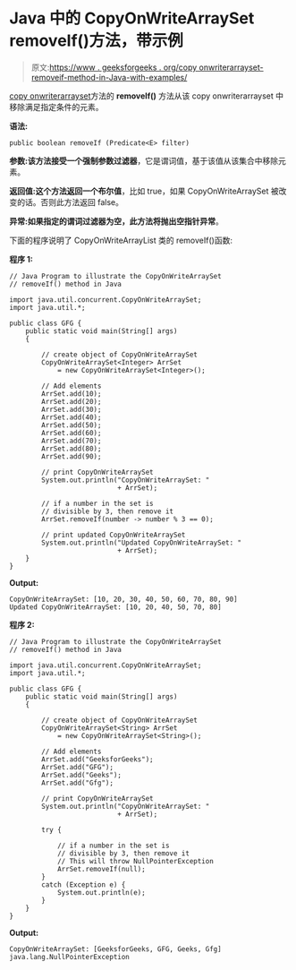 # Java 中的 CopyOnWriteArraySet removeIf()方法，带示例

> 原文:[https://www . geeksforgeeks . org/copy onwriterarrayset-removeif-method-in-Java-with-examples/](https://www.geeksforgeeks.org/copyonwritearrayset-removeif-method-in-java-with-examples/)

[copy onwriterarrayset](https://www.geeksforgeeks.org/copyonwritearrayset-in-java/)方法的 **removeIf()** 方法从该 copy onwriterarrayset 中移除满足指定条件的元素。

**语法:**

```
public boolean removeIf (Predicate<E> filter)
```

**参数:**该方法接受一个强制参数**过滤器**，它是谓词值，基于该值从该集合中移除元素。

**返回值:**这个方法返回一个**布尔值**，比如 true，如果 CopyOnWriteArraySet 被改变的话。否则此方法返回 false。

**异常:**如果指定的谓词过滤器为空，此方法将抛出**空指针异常**。

下面的程序说明了 CopyOnWriteArrayList 类的 removeIf()函数:

**程序 1:**

```
// Java Program to illustrate the CopyOnWriteArraySet
// removeIf() method in Java

import java.util.concurrent.CopyOnWriteArraySet;
import java.util.*;

public class GFG {
    public static void main(String[] args)
    {

        // create object of CopyOnWriteArraySet
        CopyOnWriteArraySet<Integer> ArrSet
            = new CopyOnWriteArraySet<Integer>();

        // Add elements
        ArrSet.add(10);
        ArrSet.add(20);
        ArrSet.add(30);
        ArrSet.add(40);
        ArrSet.add(50);
        ArrSet.add(60);
        ArrSet.add(70);
        ArrSet.add(80);
        ArrSet.add(90);

        // print CopyOnWriteArraySet
        System.out.println("CopyOnWriteArraySet: "
                           + ArrSet);

        // if a number in the set is
        // divisible by 3, then remove it
        ArrSet.removeIf(number -> number % 3 == 0);

        // print updated CopyOnWriteArraySet
        System.out.println("Updated CopyOnWriteArraySet: "
                           + ArrSet);
    }
}
```

**Output:**

```
CopyOnWriteArraySet: [10, 20, 30, 40, 50, 60, 70, 80, 90]
Updated CopyOnWriteArraySet: [10, 20, 40, 50, 70, 80]

```

**程序 2:**

```
// Java Program to illustrate the CopyOnWriteArraySet
// removeIf() method in Java

import java.util.concurrent.CopyOnWriteArraySet;
import java.util.*;

public class GFG {
    public static void main(String[] args)
    {

        // create object of CopyOnWriteArraySet
        CopyOnWriteArraySet<String> ArrSet
            = new CopyOnWriteArraySet<String>();

        // Add elements
        ArrSet.add("GeeksforGeeks");
        ArrSet.add("GFG");
        ArrSet.add("Geeks");
        ArrSet.add("Gfg");

        // print CopyOnWriteArraySet
        System.out.println("CopyOnWriteArraySet: "
                           + ArrSet);

        try {

            // if a number in the set is
            // divisible by 3, then remove it
            // This will throw NullPointerException
            ArrSet.removeIf(null);
        }
        catch (Exception e) {
            System.out.println(e);
        }
    }
}
```

**Output:**

```
CopyOnWriteArraySet: [GeeksforGeeks, GFG, Geeks, Gfg]
java.lang.NullPointerException

```